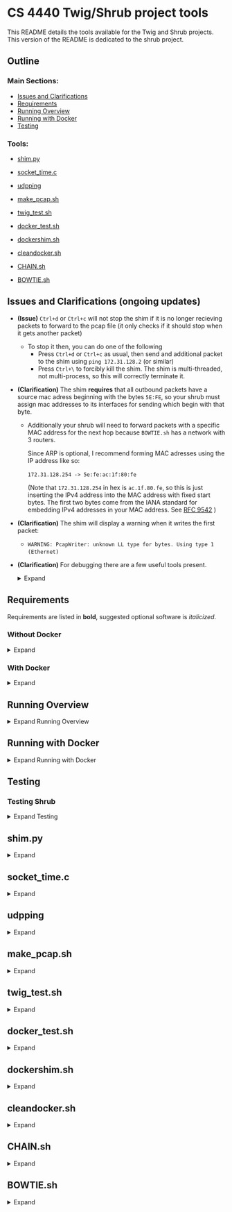 # CS 4440 Twig/Shrub project tools

This README details the tools available for the Twig and Shrub projects. This version of the README is dedicated to the shrub project.

## Outline 

### Main Sections:
- [Issues and Clarifications](README.md#issues-and-clarifications-ongoing-updates)
- [Requirements](README.md#requirements)
- [Running Overview](README.md#running-overview)
- [Running with Docker](README.md#running-with-docker)
- [Testing](README.md#testing)

### Tools:

- [shim.py](README.md#shimpy)
- [socket_time.c](README.md#socket_timec)
- [udpping](README.md#udpping)
- [make_pcap.sh](README.md#make_pcapsh)
- [twig_test.sh](README.md#twig_testsh)

- [docker_test.sh](README.md#docker_testsh)
- [dockershim.sh](README.md#dockershimsh)
- [cleandocker.sh](README.md#cleandockersh)

- [CHAIN.sh](README.md#chainsh)
- [BOWTIE.sh](README.md#bowtiesh)

## Issues and Clarifications (ongoing updates)

- **(Issue)** `Ctrl+d` or `Ctrl+c` will not stop the shim if it is no longer recieving packets to forward to the pcap file (it only checks if it should stop when it gets another packet) 
	- To stop it then, you can do one of the following
		- Press `Ctrl+d` or `Ctrl+c` as usual, then send and additional packet to the shim using `ping 172.31.128.2` (or similar) 
		- Press `Ctrl+\` to forcibly kill the shim. The shim is multi-threaded, not multi-process, so this will correctly terminate it.
- **(Clarification)** The shim __requires__ that all outbound packets have a source mac adress beginning with the bytes `5E:FE`, so your shrub must assign mac addresses to its interfaces for sending which begin with that byte.
	- Additionally your shrub will need to forward packets with a specific MAC address for the next hop because `BOWTIE.sh` has a network with 3 routers. 
	
		Since ARP is optional, I recommend forming MAC adresses using the IP address like so:

		```172.31.128.254 -> 5e:fe:ac:1f:80:fe```
		
		(Note that `172.31.128.254` in hex is `ac.1f.80.fe`, so this is just inserting the IPv4 address into the MAC address with fixed start bytes. The first two bytes come from the IANA standard for embedding IPv4 addresses in your MAC address. See [RFC 9542](https://www.rfc-editor.org/rfc/rfc9542.html) )
- **(Clarification)** The shim will display a warning when it writes the first packet:  
	- `WARNING: PcapWriter: unknown LL type for bytes. Using type 1 (Ethernet)`
- **(Clarification)** For debugging there are a few useful tools present.
	<details>
  	<summary>Expand</summary>

	- For debugging checksums, Wireshark can check them for you and let you know if they are right or not. To enable this for UDP and IPv4, open wireshark and navigate to:
		- `Edit -> Preferences -> Protocols -> IPv4` and check
			- [x] ` Validate the IPv4 checksum if possible`
		- `Edit -> Preferences -> Protocols -> UDP` and check
			- [x] ` Validate the UDP checksum if possible`
	- For viewing packets as they arrive in the .dmp file we use as a network, the `twig_test.sh` script has the ability to start a live wireshark capture session when it starts the shim. To activate this, run the script with the `-w` option like so:
		```
		./twig_test.sh -w
		```
		Note that this wireshark window will need to be closed manually, as it does not close when the shim is killed.
		
		Also note that when running with docker, this wont work, you'll instead need to start a tailing wireshark capture yourself using a command like so:
		```
			tail -f -c +0 172.31.128.0_24.dmp | wireshark -k -i -
		```
		
	- For debugging if the shim is seeing your packets or is missing them, you can add `-d` or `-dd` to the line which runs the shim in `twig_test.sh` i.e. change
		```
		sudo python3 shim.py -n "${IFACE_ARG}" -i "${EXT_IFACE_NAME}"
		```
		to
		```
		sudo python3 shim.py -n "${IFACE_ARG}" -i "${EXT_IFACE_NAME}" -d
		```
		this will make it output a message and a packet summary every time it processes a packet from the pcap file.
	</details>

## Requirements

Requirements are listed in **bold**, suggested optional software is *italicized*.

### Without Docker

<details>
  	<summary>Expand</summary>

- **Two machines**
	- Root access on both
	- Ability to establish one as the `next-hop` for select traffic from the other (typically means both are on the same LAN)
- **ping**
- **traceroute**
- **gcc**
- **make**
- **ip**
- **Python 3.7+**
	- **scapy 2.5.0+**
	- **netifaces**
- **bash**
- **sudo**
- **bc**
- **xxd**
- **ifconfig**
- **libpcap**
- *wireshark*

</details>

### With Docker

<details>
  	<summary>Expand</summary>

- **One machine**
	- root access
- **docker**
- **ping**
- **traceroute**
- **gcc**
- **make**
- **ip**
- *wireshark*

</details>

## Running Overview
<details>
  <summary>Expand Running Overview</summary>

To run in the scenario without docker, we will be using one machine to run `shrub` and `shim.py`, and the other to send traffic using `ping`, `udpping`, or `socket_time`. 

From now on, I will refer to the machine running the `shrub` and `shim.py` as the *shrub machine*, and the machine running `ping`, `udpping`, or `socket_time` as the *ping machine*. Any commands will be prefixed with `shrub:` or `ping:` to represent which machine they are to be run on.

### Setup

We will start by establishing routes from the *ping machine* to the shrubs on the *shrub machine*. First we need the IP address of the *shrub machine*, which can be obtained using the `ip` command on the *shrub machine*. 

I.e. 
```c
shrub: ip r | grep default
default via 192.168.1.1 dev wlp170s0 proto dhcp src 192.168.1.42 metric 600 
```
> Here, we see the address for our default interface is `192.168.1.42`

Then on the *ping machine* we establish a route that will direct traffic intended for the shrubs to our `shrub machine`.

I.e.
```c
ping: sudo ip r add 172.31.0.0/16 via 192.168.1.42
```

Now we can start the shim and `shrub` on the *shrub machine* using 
```
shrub: ./twig_test.sh
```
and in another terminal
```
shrub: ./shrub -i 172.31.128.2_24
```

---

**NOTE: the first few packets are likely to get lost, similar to the issue listed in [Issues](README.md#issues-and-clarifications-ongoing-updates).**

To make sure this doesnt affect our results, 

run 
```
ping: ./socket_time 172.31.128.2
^C
```
(the `^C` represents killing it with ctrl/command C)

This sends a first packet to the shim which most likely will be lost, but will ensure future packets will not be.

---

Finally we can send traffic from our *ping machine*:
```
ping: ping 172.31.128.2
```
```
ping: udpping 172.31.128.2
```
```
ping: socket_time 172.31.128.2
```

### Repeat Running

You can run `ping`, `udpping`, or `socket_time` on the *ping machine* repeatedly without adverse effects aside from the growing pcap file on the *shrub machine*.

If you need to restart your shrub, then also restart the shim, but no other action is needed.

### Shutdown

To fully shut down all components of this project and return everything to the original state, we need to do the following:

- Kill the shim script
- Kill shrub
- On the *ping machine*, run
```
sudo ip r del 172.31.0.0/16
```


<!--

**Compatible with scapy Version 2.5.0+**

To run a simple test using these tools, here are the steps:

1. Open 3 terminals in this repository's directory
2. In one terminal, run `./twig_test.sh`
	- Authenticate when requested to start the shim
	- You'll know it is running as expected when you see the line `press ctrl+d to stop `
3. In another terminal, start your `twig` on the network using `./twig -i 172.31.128.2_24` (replace the interface specification if you change the network used in `twig_test.sh`)
4. In the final terminal, you can test using `ping` or `socket_time` (or similar programs that your `twig` can respond to)
The format is `ping 172.31.128.2` or `socket_time 172.31.128.2` (replace the ip address if you change the ip address your `twig` is listening on)


**NOTE: if you are unable to run the scripts, you may need to make them executable using the following commands:**
```
chmod +x twig_test.sh
chmod +x make_pcap.sh
```

Also note that the capture file is not removed when the shim is stopped, this is to make it easier to review if your packets are correct or not, though `make_pcap.sh` or `twig_test.sh` *will **overwrite** existing files* if started with the same network configured. 


-->

  
</details>


## Running with Docker

<details>
  <summary>Expand Running with Docker</summary>


This new version of the shim can only communicate with remote hosts, it cannot do loopback connections. So docker allows us to abstract this and do loopback connections in a way that appears as a remote connection to the shim.
Additionally, docker allows us to have a strict environment and allow better portability across systems.

### Setup

For initial setup, we will build the necessary components to run our shim in docker and have routes to get to it appropriately. 

To begin, open three terminals with this repository as the working directory.

Start by running the `docker_test.sh` script:

*__Note__: if you do __not__ want the ip route it adds and the docker network it creates to be removed when you stop the shim, __remove__ the `--rm` option.*
```c
./docker_test.sh --rm
```

Now, in a separate terminal window, start shrub:

```c
./shrub -i 172.31.128.2_24
```

Finally we can send traffic from another terminal window:
```
ping 172.31.128.2
```
```
udpping 172.31.128.2
```
```
socket_time 172.31.128.2
```


### Shutdown commands

If you chose not to provide the `--rm` option to the `docker_test.sh` script, you will need to run the following commands to remove the docker network and the ip route it adds.

```c
docker network remove twignet
sudo ip route del 172.31.0.0/16
```

  
</details>

## Testing

### Testing Shrub

<details>
  	<summary>Expand Testing</summary>

This section is for testing your Shrub program.

If you choose to use an executable not named `shrub`, you will need to change the program name at the top of the `CHAIN.sh` and `BOWTIE.sh` scripts.

Also note that all the test scripts use `traceroute` instead of `mtr`, but `mtr` may be used instead. If you choose to use `mtr`, you will need to make the following changes to all traceroute commands:
- Exchange `traceroute`'s `-I` option for `mtr`'s `-u` option
- Remove the `-N 1` option
- *if you want it to print results like traceroute instead of run interactively*
	- Add options `-c 3` and `-r` 

#### Test 1 (CHAIN.sh)

##### Running without Docker

<details>
  <summary>Expand</summary>


###### Setup

We will start by establishing routes from the *ping machine* to the shrubs on the *shrub machine*. First we need the IP address of the *shrub machine*, which can be obtained using the `ip` command on the *shrub machine*. 

I.e. 
```c
shrub: ip r | grep default
default via 192.168.1.1 dev wlp170s0 proto dhcp src 192.168.1.42 metric 600 
```
> Here, we see the address for our default interface is `192.168.1.42`

**Your next hop will likely be different, make sure to use *your* next hop IP instead of `192.168.1.42` in the commands that follow.**

Then on the *ping machine* we establish routes that will direct traffic intended for the shrubs to our `shrub machine`.

I.e.
```c
ping: sudo ip r add 172.31.0.0/16 via 192.168.1.42
```

Now we can start the shim and `shrub`s on the *shrub machine* using 
```
shrub: ./twig_test.sh
```
and in another terminal
```
shrub: ./CHAIN.sh
```



**NOTE: you will need to wait a few seconds to let RIP establish routes, and your default route argument to shrub will need to be functional.**

---

Finally we can send traffic from our *ping machine*. Test using the following commands:
```
ping:ping -c 5 172.31.128.254
ping:ping -c 5 172.31.1.254
ping:ping -c 5 172.31.4.254
ping:ping -c 5 172.31.5.254

ping:udpping -p 100 172.31.2.254

ping:socket_time 172.31.3.254

ping:traceroute -N 1 172.31.5.254
ping:traceroute -N 1 -I 172.31.5.254
```

###### Repeat Running

You can run `ping`, `traceroute`, `udpping`, or `socket_time` on the *ping machine* repeatedly without adverse effects aside from the growing pcap file on the *shrub machine*.

If you need to restart your CHAIN, kill the shrubs using the command in shutdown, and restart your shim as well.

###### Shutdown

To fully shut down all components of this project and return everything to the original state, we need to do the following:

- Kill the shim script
- In the terminal where you ran the `CHAIN.sh` script, run
```ps | grep shrub | awk '{ print $1 }' | xargs kill``` 
	- if you are using a name for your program other than `shrub`, change the grep argument to match.
- On the *ping machine*, run
```
sudo ip r del 172.31.0.0/16
```

</details>

##### Running with Docker

<details>
  <summary>Expand</summary>


This new version of the shim can only communicate with remote hosts, it cannot do loopback connections. So docker allows us to abstract this and do loopback connections in a way that appears as a remote connection to the shim.
Additionally, docker allows us to have a strict environment and allow better portability across systems.

###### Setup

For initial setup, we will build the necessary components to run our shim in docker and have routes to get to it appropriately. 

To begin, open three terminals with this repository as the working directory.

Start by running the `dockershim.sh` script:

```c
./dockershim.sh
```

Now, in a separate terminal window, start your CHAIN:

```c
./CHAIN.sh -d=172.31.127.254
```
**NOTE: if you change the ip your docker container uses in `dockershim.sh`, change the -d= argument to `CHAIN.sh` to match.**


Finally we can send traffic from another terminal window. Test using the following commands:
```
ping -c 5 172.31.128.254
ping -c 5 172.31.1.254
ping -c 5 172.31.4.254
ping -c 5 172.31.5.254

udpping -p 100 172.31.2.254

socket_time 172.31.3.254

traceroute -N 1 172.31.5.254
traceroute -N 1 -I 172.31.5.254
```


###### Repeat Running

You can run `ping`, `traceroute`, `udpping`, or `socket_time` repeatedly without adverse effects aside from the growing pcap file.

If you need to restart your CHAIN, kill the shrubs using the command in shutdown, and restart your shim as well.

###### Shutdown commands

To clean up, you will need to run the docker cleanup script and remove the ip routes added by the dockershim script.

Additionally you will need to terminate all of the shrubs the CHAIN started.
If you are using a name for your program other than `shrub`, change the grep argument to match.

```c
ps | grep shrub | awk '{ print $1 }' | xargs kill

./cleandocker.sh

sudo ip route del 172.31.0.0/16

```


</details>


##### Results
<details>
	<summary>Results</summary>

Expected results per command:

```bash
$ ping -c 5 172.31.128.254
PING 172.31.128.254 (172.31.128.254) 56(84) bytes of data.
64 bytes from 172.31.128.254: icmp_seq=1 ttl=19 time=27.2 ms
64 bytes from 172.31.128.254: icmp_seq=2 ttl=19 time=25.8 ms
64 bytes from 172.31.128.254: icmp_seq=3 ttl=19 time=25.4 ms
64 bytes from 172.31.128.254: icmp_seq=4 ttl=19 time=29.0 ms
64 bytes from 172.31.128.254: icmp_seq=5 ttl=19 time=26.6 ms

--- 172.31.128.254 ping statistics ---
5 packets transmitted, 5 received, 0% packet loss, time 4003ms
rtt min/avg/max/mdev = 25.417/26.801/29.001/1.257 ms
```
Make sure all 5 packets are responded to.

```bash
$ ping -c 5 172.31.1.254
PING 172.31.1.254 (172.31.1.254) 56(84) bytes of data.
64 bytes from 172.31.1.254: icmp_seq=1 ttl=18 time=49.9 ms
64 bytes from 172.31.1.254: icmp_seq=2 ttl=18 time=48.4 ms
64 bytes from 172.31.1.254: icmp_seq=3 ttl=18 time=42.1 ms
64 bytes from 172.31.1.254: icmp_seq=4 ttl=18 time=45.4 ms
64 bytes from 172.31.1.254: icmp_seq=5 ttl=18 time=39.6 ms

--- 172.31.1.254 ping statistics ---
5 packets transmitted, 5 received, 0% packet loss, time 4001ms
rtt min/avg/max/mdev = 39.629/45.071/49.876/3.824 ms
```
Make sure all 5 packets are responded to.

```bash
$ ping -c 5 172.31.4.254
PING 172.31.4.254 (172.31.4.254) 56(84) bytes of data.
64 bytes from 172.31.4.254: icmp_seq=1 ttl=15 time=103 ms
64 bytes from 172.31.4.254: icmp_seq=2 ttl=15 time=82.6 ms
64 bytes from 172.31.4.254: icmp_seq=3 ttl=15 time=62.4 ms
64 bytes from 172.31.4.254: icmp_seq=4 ttl=15 time=81.5 ms
64 bytes from 172.31.4.254: icmp_seq=5 ttl=15 time=71.9 ms

--- 172.31.4.254 ping statistics ---
5 packets transmitted, 5 received, 0% packet loss, time 4004ms
rtt min/avg/max/mdev = 62.406/80.292/103.079/13.530 ms
```
Make sure all 5 packets are responded to.

```bash
ping -c 5 172.31.5.254
PING 172.31.5.254 (172.31.5.254) 56(84) bytes of data.
64 bytes from 172.31.5.254: icmp_seq=1 ttl=15 time=123 ms
64 bytes from 172.31.5.254: icmp_seq=2 ttl=15 time=92.1 ms
64 bytes from 172.31.5.254: icmp_seq=3 ttl=15 time=80.4 ms
64 bytes from 172.31.5.254: icmp_seq=4 ttl=15 time=93.5 ms
64 bytes from 172.31.5.254: icmp_seq=5 ttl=15 time=106.9 ms

--- 172.31.5.254 ping statistics ---
5 packets transmitted, 5 received, 0% packet loss, time 4004ms
rtt min/avg/max/mdev = 62.406/80.292/103.079/13.530 ms
```
Make sure all 5 packets are responded to.

```bash
$ udpping -p 100 172.31.2.254
Sending 100 udp echo requests of size 50 to 172.31.2.254 on port echo


time spent waiting for echos to return (in milliseconds):
# sent  # rcvd  # late       total        min       max       avg
------  ------  ------  -----------  --------  --------  --------
   100     100       0     4769.922    26.088    94.075    47.699 
0.00% packet loss
```
Make sure at least 95% of packets return (< 5% packet loss). (adding in leniency since a few packets lost isnt likely to be the fault of your program).


```bash
socket_time 172.31.3.254
The time on 172.31.3.254 is 0x7167aaeb
```
Make sure you get a time response and the time it translates to is about right.

```bash
traceroute -N 1 172.31.5.254
traceroute to 172.31.5.254 (172.31.5.254), 30 hops max, 60 byte packets
 1  172.31.127.254 (172.31.127.254)  0.094 ms  0.021 ms  0.016 ms
 2  172.31.128.254 (172.31.128.254)  87.955 ms  109.089 ms  128.026 ms
 3  172.31.1.254 (172.31.1.254)  164.474 ms  185.041 ms  205.117 ms
 4  172.31.2.254 (172.31.2.254)  223.223 ms  246.005 ms  265.887 ms
 5  172.31.3.254 (172.31.3.254)  286.306 ms  307.223 ms  332.030 ms
 6  172.31.4.254 (172.31.4.254)  349.024 ms  241.243 ms  259.911 ms
 7  172.31.5.254 (172.31.5.254)  278.742 ms  283.292 ms  302.529 ms

traceroute -N 1 -I 172.31.5.254
traceroute to 172.31.5.254 (172.31.5.254), 30 hops max, 60 byte packets
 1  172.31.127.254 (172.31.127.254)  0.114 ms  0.038 ms  0.008 ms
 2  172.31.128.254 (172.31.128.254)  42.838 ms  34.632 ms  50.058 ms
 3  172.31.1.254 (172.31.1.254)  59.394 ms  53.321 ms  53.980 ms
 4  172.31.2.254 (172.31.2.254)  73.779 ms  66.533 ms  75.825 ms
 5  172.31.3.254 (172.31.3.254)  92.896 ms  98.492 ms  66.052 ms
 6  172.31.4.254 (172.31.4.254)  85.345 ms  90.414 ms  98.648 ms
 7  172.31.5.254 (172.31.5.254)  120.825 ms  105.617 ms  96.255 ms
 ```
 Make sure you have a full route to the host, that is that at least all the shrubs appear in the list. 
 
 Your first hop will be different if not using docker, but hops 2-7 should all be present and have the same addresses as shown above.

</details>

#### Test 2 (BOWTIE.sh)

**NOTE: I plan to have an additional test where we bring down router `T` and test that RIP recovers to route to `P` via `R`, `Q`, but details arent finished yet. Once it is finished, I'll put out an announcement on Canvas and talk about it in class. ~Silas  PS. the router name notation is from the [BOWTIE.sh](README.md#bowtiesh) section.**


##### Running without Docker

<details>
  <summary>Expand</summary>


###### Setup

We will start by establishing routes from the *ping machine* to the shrubs on the *shrub machine*. First we need the IP address of the *shrub machine*, which can be obtained using the `ip` command on the *shrub machine*. 

I.e. 
```c
shrub: ip r | grep default
default via 192.168.1.1 dev wlp170s0 proto dhcp src 192.168.1.42 metric 600 
```
> Here, we see the address for our default interface is `192.168.1.42`

**Your next hop will likely be different, make sure to use *your* next hop IP instead of `192.168.1.42` in the commands that follow.**

Then on the *ping machine* we establish routes that will direct traffic intended for the shrubs to our `shrub machine`.

I.e.
```c
ping: sudo ip r add 172.31.0.0/16 via 192.168.1.42
```

Now we can start the shim and `shrub`s on the *shrub machine* using 
```
shrub: ./twig_test.sh
```
and in another terminal
```
shrub: ./BOWTIE.sh
```



**NOTE: you will need to wait a few seconds to let RIP establish routes, and your default route argument to shrub will need to be functional.**

---

Finally we can send traffic from our *ping machine*. Test using the following commands:

```
ping: traceroute -N 1 172.31.2.202
ping: traceroute -N 1 -I 172.31.5.201
ping: traceroute -N 1 172.31.8.207
ping: udpping -p 100 172.31.2.202
```

Additionally, with a fresh start of BOWTIE and the shim, run the following:
```
shrub: ./shrub -i 172.31.2.1_24
ping: traceroute -N 1 172.31.2.1
```


###### Repeat Running

You can run `ping`, `traceroute`, `udpping`, or `socket_time` on the *ping machine* repeatedly without adverse effects aside from the growing pcap file on the *shrub machine*.

If you need to restart your BOWTIE, kill the shrubs using the command in shutdown, and restart your shim as well.

###### Shutdown

To fully shut down all components of this project and return everything to the original state, we need to do the following:

- Kill the shim script
- In the terminal where you ran the `BOWTIE.sh` script, run
```ps | grep shrub | awk '{ print $1 }' | xargs kill``` 
	- if you are using a name for your program other than `shrub`, change the grep argument to match.
- On the *ping machine*, run
```
sudo ip r del 172.31.0.0/16
```

</details>

##### Running with Docker

<details>
  <summary>Expand</summary>


This new version of the shim can only communicate with remote hosts, it cannot do loopback connections. So docker allows us to abstract this and do loopback connections in a way that appears as a remote connection to the shim.
Additionally, docker allows us to have a strict environment and allow better portability across systems.

###### Setup

For initial setup, we will build the necessary components to run our shim in docker and have routes to get to it appropriately. 

To begin, open three terminals with this repository as the working directory.

Start by running the `dockershim.sh` script:

```c
./dockershim.sh
```

Now, in a separate terminal window, start your BOWTIE:

```c
./CHAIN.sh -d=172.31.127.254
```
**NOTE: if you change the ip your docker container uses in `dockershim.sh`, change the -d= argument to `BOWTIE.sh` to match.**


Finally we can send traffic from another terminal window. Test using the following commands:
```
traceroute -N 1 172.31.2.202
traceroute -N 1 -I 172.31.5.201
traceroute -N 1 172.31.8.207
udpping -p 100 172.31.2.202
```

Additionally, with a fresh start of BOWTIE and the shim, run the following (in separate terminals):
```
./shrub -i 172.31.2.1_24
traceroute -N 1 172.31.2.1
```


###### Repeat Running

You can run `ping`, `traceroute`, `udpping`, or `socket_time` repeatedly without adverse effects aside from the growing pcap file.

If you need to restart your BOWTIE, kill the shrubs using the command in shutdown, and restart your shim as well.

###### Shutdown commands

To clean up, you will need to run the docker cleanup script and remove the ip routes added by the dockershim script.

Additionally you will need to terminate all of the shrubs the BOWTIE started.
If you are using a name for your program other than `shrub`, change the grep argument to match.

```c
ps | grep shrub | awk '{ print $1 }' | xargs kill

./cleandocker.sh

sudo ip route del 172.31.0.0/16

```


</details>


##### Results
<details>
	<summary>Results</summary>

Expected results per command:

```bash
$ traceroute -N 1 172.31.2.202
traceroute to 172.31.2.202 (172.31.2.202), 30 hops max, 60 byte packets
 1  172.31.127.254 (172.31.127.254)  0.107 ms  0.054 ms  0.029 ms
 2  172.31.128.206 (172.31.128.206)  57.880 ms  42.472 ms  49.402 ms
 3  172.31.8.204 (172.31.8.204)  64.272 ms  59.255 ms  50.109 ms
 4  172.31.3.203 (172.31.3.203)  78.504 ms  74.194 ms  71.829 ms
 5  172.31.2.202 (172.31.2.202)  73.897 ms  63.242 ms  65.516 ms
```
Make sure you have a full route to the host, that is that at least all the shrubs appear in the list. 
 
Your first hop will be different if not using docker, but hops 2-5 should all be present and have the same addresses as shown above.

```bash
$ traceroute -N 1 -I 172.31.5.201
traceroute to 172.31.5.201 (172.31.5.201), 30 hops max, 60 byte packets
 1  172.31.127.254 (172.31.127.254)  0.051 ms  0.065 ms  0.023 ms
 2  172.31.128.206 (172.31.128.206)  46.155 ms  27.410 ms  40.946 ms
 3  172.31.8.204 (172.31.8.204)  47.950 ms  46.040 ms  51.580 ms
 4  172.31.4.205 (172.31.4.205)  35.293 ms  65.223 ms  53.334 ms
 5  172.31.5.201 (172.31.5.201)  51.703 ms  59.778 ms  58.171 ms
```
Make sure you have a full route to the host, that is that at least all the shrubs appear in the list. 
 
Your first hop will be different if not using docker, but hops 2-5 should all be present and have the same addresses as shown above.

```bash
$ traceroute -N 1 172.31.8.207
traceroute to 172.31.8.207 (172.31.8.207), 30 hops max, 60 byte packets
 1  172.31.127.254 (172.31.127.254)  0.071 ms * *
 2  172.31.128.206 (172.31.128.206)  31.208 ms  28.977 ms  47.371 ms
 3  172.31.8.204 (172.31.8.204)  42.911 ms  74.180 ms  80.931 ms
 4  172.31.8.207 (172.31.8.207)  76.002 ms  106.301 ms  112.522 ms

```
Make sure you have a full route to the host, that is that at least all the shrubs appear in the list. 
 
Your first hop will be different if not using docker, but hops 2-4 should all be present and have the same addresses as shown above.

```bash
$ udpping -p 100 172.31.2.202
Sending 100 udp echo requests of size 50 to 172.31.2.202 on port echo


time spent waiting for echos to return (in milliseconds):
# sent  # rcvd  # late       total        min       max       avg
------  ------  ------  -----------  --------  --------  --------
   100     100       0     5340.364    28.881    82.761    53.404 
0.00% packet loss
```
Make sure at least 95% of packets return (< 5% packet loss). (adding in leniency since a few packets lost isnt likely to be the fault of your program).


```bash
$ traceroute -N 1 172.31.2.1
traceroute to 172.31.2.1 (172.31.2.1), 30 hops max, 60 byte packets
 1  172.31.127.254 (172.31.127.254)  0.085 ms  0.068 ms  0.023 ms
 2  172.31.128.206 (172.31.128.206)  36.227 ms  38.673 ms  37.078 ms
 3  172.31.8.204 (172.31.8.204)  45.585 ms  68.764 ms  69.981 ms
 4  172.31.3.203 (172.31.3.203)  69.156 ms  65.744 ms  95.119 ms
 5  172.31.2.1 (172.31.2.1)  54.484 ms  97.076 ms  83.615 ms
```
Make sure you have a full route to the host, that is that at least all the shrubs appear in the list. 
 
Your first hop will be different if not using docker, but hops 2-5 should all be present and have the same addresses as shown above.

</details>

</details>

<!-- 
### Old testing section

<details>
  <summary>Expand Outdated Testing</summary>

***THE FOLLOWING TESTING SECTION IS OUTDATED***

**This testing section was written for the loopback version, which is now outdated. The only changes made are in the setup procedure, please follow the procedure in the [Running Overview](README.md#running-overview) or the [Running with Docker](README.md#running-with-docker) sections**



This section will detail exactly how to run tests that check basic functionality for your twig program.

The basic format for each test will be very similar to the procedure detailed in the [Overview](README.md#overview), but will be careful to avoid known issues and will have a higher level of detail.

Formatting:
- Clarifying comments will be italicized like *this*
- Specific important elements will be bold like **this**
- Placeholder elements of commands will be indicated using angle brackets (`<>`) with a description of the value they represent contained.
- Commands, program names, file names, and single-line output will be isolated in in-line code segments like `this`
- Multiline output and results will be isolated in multiline code blocks like
```
this
```

Notes:
- IP addresses will be specified absolute assuming a default `twig_test.sh`. If you modify `twig_test.sh` all IP addresses will need to be updated to follow. Additionally, IP addresses specified for use with `twig`, `ping`, `socket_time`, and `udpping` are assumed to be used exactly as written. modifying the IP in any stepp will require modifying it in all related steps.
- Each test has the same shutdown process, and the same startup process for the shim and twig.
	- To run **all tests** quickly, you can simply perform **steps 1-5** from any of the following test sections, then perform **steps 6+** from each test in any order sequentially **without performing shutdown in-between.**

### Test 1 (ICMP Ping)

#### Procedure
1. Open 3 terminal windows, each with this repository as their working directory.
2. Create a symbolic link to your twig program in the local directory by running the following command in **terminal 1**: `ln -s <your twig directory>/twig ./twig `
	- *Make sure to replace `<your twig directory>` with the directory your twig program is present in, and ensure you have a binary named `twig` in that directory.*
3. In **terminal 1**, run `./twig_test.sh`
	- Authenticate when prompted
	- *You'll know it is running as expected when you see the line `press ctrl+d to stop `*
4. In **terminal 2**, start your `twig` on the pcap file's network by running the command `./twig -i 172.31.128.2_24`
	- *this gives your twig an interface with IP `172.31.128.2` on the network `172.31.128.0/24`*
5. In **terminal 3**, run `./socket_time 172.31.128.2`, then press `Ctrl+c` to stop `socket_time`.
	- *This is to get around the issue of the first packet being ignored...* 
6. In **terminal 3**, run the command `ping -c 15 172.31.128.2` 

#### Shutdown

For shutting down, there is a known issue witht he shim, so follow these steps to shut down cleanly:
1. In **terminal 3**, run `ping 172.31.128.2`
	- *This will give packets to the shim and let it check for the shutdown signal. (See [Issues](README.md#issues-and-clarifications-ongoing-updates).)*
2. In **terminal 1**, press `Ctrl+d`
	- *`test_twig.sh` should stop running within a second, when `shim.py` recieves a packet.*
3. In **terminal 3**, press `Ctrl+c`
	- *`ping` should stop immediately.*
3. In **terminal 2**, press `Ctrl+c`
	- *`twig` should stop immediately*

#### Expected Results

The output of the `ping` client from **step 6** is what matters. 

Example **Good** output in **terminal 3** from **step 6**:
```
sspringer-fedora-Twig-tools: ping -c 15 172.31.128.2
PING 172.31.128.2 (172.31.128.2) 56(84) bytes of data.
64 bytes from 172.31.128.2: icmp_seq=1 ttl=20 time=15.8 ms
64 bytes from 172.31.128.2: icmp_seq=2 ttl=20 time=27.6 ms
64 bytes from 172.31.128.2: icmp_seq=3 ttl=20 time=17.9 ms
64 bytes from 172.31.128.2: icmp_seq=4 ttl=20 time=21.7 ms
64 bytes from 172.31.128.2: icmp_seq=5 ttl=20 time=14.6 ms
64 bytes from 172.31.128.2: icmp_seq=6 ttl=20 time=24.7 ms
64 bytes from 172.31.128.2: icmp_seq=7 ttl=20 time=21.5 ms
64 bytes from 172.31.128.2: icmp_seq=8 ttl=20 time=20.7 ms
64 bytes from 172.31.128.2: icmp_seq=9 ttl=20 time=15.7 ms
64 bytes from 172.31.128.2: icmp_seq=10 ttl=20 time=23.8 ms
64 bytes from 172.31.128.2: icmp_seq=11 ttl=20 time=13.7 ms
64 bytes from 172.31.128.2: icmp_seq=12 ttl=20 time=22.7 ms
64 bytes from 172.31.128.2: icmp_seq=13 ttl=20 time=23.9 ms
64 bytes from 172.31.128.2: icmp_seq=14 ttl=20 time=21.7 ms
64 bytes from 172.31.128.2: icmp_seq=15 ttl=20 time=19.5 ms

--- 172.31.128.2 ping statistics ---
15 packets transmitted, 15 received, 0% packet loss, time 14025ms
rtt min/avg/max/mdev = 13.718/20.374/27.581/3.946 ms
```

Key components to make sure are correct:
- 0% packet loss
- no `(DUP!)` warnings on any responses

##### Common issues and causes:

- If the first packet (response where `icmp_seq=1`) is missing, verify **Step 5** was performed. If Shutdown has not yet been performed, you may repeat **Step 6** and check the output of that new run.

- If other packets are missing, check first if the `172.31.128.0.dmp` file contains all requests but not all expected responses. 
	- If it does, the issue likely lies with your twig not replying to everything
	- If it does not, the issue is likely with t e shim - contact me (Silas) and we'll figure it out.

- If warnings with `(DUP!)` are present, the issue is likely either:
	- Two `twig`s are running simultaneously with the same interface IP and both are responding
	- The one running `twig` is not correctly keeping its place in the pcap file, so is reading the request multiple times.

### Test 2 (UDP Ping)

#### Procedure
1. Open 3 terminal windows, each with this repository as their working directory.
2. Create a symbolic link to your twig program in the local directory by running the following command in **terminal 1**: `ln -s <your twig directory>/twig ./twig `
	- *Make sure to replace `<your twig directory>` with the directory your twig program is present in, and ensure you have a binary named `twig` in that directory.*
3. In **terminal 1**, run `./twig_test.sh`
	- Authenticate when prompted
	- *You'll know it is running as expected when you see the line `press ctrl+d to stop `*
4. In **terminal 2**, start your `twig` on the pcap file's network by running the command `./twig -i 172.31.128.2_24`
	- *this gives your twig an interface with IP `172.31.128.2` on the network `172.31.128.0/24`*
5. In **terminal 3**, run `./socket_time 172.31.128.2`, then press `Ctrl+c` to stop `socket_time`.
	- *This is to get around the issue of the first packet being ignored...* 
6. In **terminal 3**, move to the udpping directory with `cd udp_ping`
7. In **terminal 3**, compile udpping (if not done already) with `make`
8. In **terminal 3**, run the command `udpping 172.31.128.2` 

#### Shutdown

For shutting down, there is a known issue witht he shim, so follow these steps to shut down cleanly:
1. In **terminal 3**, run `ping 172.31.128.2`
	- *This will give packets to the shim and let it check for the shutdown signal. (See [Issues](README.md#issues-and-clarifications-ongoing-updates).)*
2. In **terminal 1**, press `Ctrl+d`
	- *`test_twig.sh` should stop running within a second, when `shim.py` recieves a packet.*
3. In **terminal 3**, press `Ctrl+c`
	- *`ping` should stop immediately.*
3. In **terminal 2**, press `Ctrl+c`
	- *`twig` should stop immediately*

#### Expected Results

The output of the `udpping` client from **step 8** is what matters. 

Example **Good** output in **terminal 3** from **step 8**:
```
sspringer-fedora-udp_ping: ./udpping 172.31.128.2
Sending 1000 udp echo requests of size 50 to 172.31.128.2 on port echo
 100 200 300 400 500 600 700 800 900


time spent waiting for echos to return (in milliseconds):
# sent  # rcvd  # late       total        min       max       avg
------  ------  ------  -----------  --------  --------  --------
  1000    1000       0    21688.166    11.206    49.648    21.688 
0.00% packet loss
```

Key components to make sure are correct:
- 0.00% packet loss

##### Common issues and causes:

- Similar to ICMP Ping, you may have dups or missing packets, I recommend debugging those on the ICMP side when possible.
- Debugging missing packets may be simpler with lower numbers, which canbe achieved by specifying how many packets to send with the `-c` option to udpping.		
	- Then check the `172.31.128.0.dmp` file with wireshark.
	- Most likely cause for no responses is a bad checksum.



### Test 3 (socket_time)

#### Procedure
1. Open 3 terminal windows, each with this repository as their working directory.
2. Create a symbolic link to your twig program in the local directory by running the following command in **terminal 1**: `ln -s <your twig directory>/twig ./twig `
	- *Make sure to replace `<your twig directory>` with the directory your twig program is present in, and ensure you have a binary named `twig` in that directory.*
3. In **terminal 1**, run `./twig_test.sh`
	- Authenticate when prompted
	- *You'll know it is running as expected when you see the line `press ctrl+d to stop `*
4. In **terminal 2**, start your `twig` on the pcap file's network by running the command `./twig -i 172.31.128.2_24`
	- *this gives your twig an interface with IP `172.31.128.2` on the network `172.31.128.0/24`*
5. In **terminal 3**, run `./socket_time 172.31.128.2`, then press `Ctrl+c` to stop `socket_time`.
	- *This is to get around the issue of the first packet being ignored...* 
6. In **terminal 3**, compile socket_time (if not done already) with `make socket_time`
7. In **terminal 3**, run the command `./socket_time 172.31.128.2` 

#### Shutdown

For shutting down, there is a known issue witht he shim, so follow these steps to shut down cleanly:
1. In **terminal 3**, run `ping 172.31.128.2`
	- *This will give packets to the shim and let it check for the shutdown signal. (See [Issues](README.md#issues-and-clarifications-ongoing-updates).)*
2. In **terminal 1**, press `Ctrl+d`
	- *`test_twig.sh` should stop running within a second, when `shim.py` recieves a packet.*
3. In **terminal 3**, press `Ctrl+c`
	- *`ping` should stop immediately.*
3. In **terminal 2**, press `Ctrl+c`
	- *`twig` should stop immediately*

#### Expected Results

The output of the `socket_time` client from **step 7** is what matters. 

Example **Good** output in **terminal 3** from **step 7**:
```
sspringer-fedora-Twig-tools: ./socket_time 172.31.128.2
The time on 172.31.128.2 is 0xed9296eb
```

Key components to make sure are correct:
- The output timestamp is in big-endian (network byte order) hex, complies with the  `1 Jan 1900` timestamp specified by the RFC, and when converted to human readable format is close to the current time.
	- You can convert this to human readable format using the following steps:
		- Convert to local byte order (little-endian in this example): `0xeb9692ed` 
		- Convert to decimal: `3952513773`
		- Subtract the time offset to convert from the `1900` epoch to the unix standard `1970` epoch timestamp: `1743524973`
		- Convert unix timestamp to human readable format `2025-04-01 12:29:33` 
	- Then just check that the time it converts to is within a few minutes of the current time. (*if something is wrong it'll usually be years wrong, not minutes wrong*) 


##### Common issues and causes:

- Time appears incorrect despite a correct conversion method
	- usually caused by a failure to convert the timestamp on to big endian within `twig`, or a failure to convert from the unix standard `1970` epoch to the [RFC 868](https://www.rfc-editor.org/rfc/rfc868.html) `1900` epoch

</details> -->

## shim.py
<details>
  <summary>Expand</summary>

### Description

The shim sits between the pcap file we use as an interface for shrub and the real network. 

The shim uses a direct forwarding mechanism, so we can only talk to things on the same local machine as the shim/shrub. It also only forwards ipv4 packets which are

- In the pcap file, from the network that file represents,and destined to something not on that network

or

- On the real interface specified and destined to the network the pcap file represents.


### Requirements

To run the shim you will need the following:

- Python `3.X` (tested with `3.12.2`)
- Python module `scapy`
- (Usually) Default modules `threading`, `socket`, `ipaddress`, `sys`, `signal`, `json`, `netifaces`, `argparse`

Installing `scapy` (and any other reported missing modules) will require either:

1. Using a virtual environment for python such as via `venv` 
2. Installing scapy with root via `sudo pip install scapy` or `sudo apt install python3-scapy`

**NOTE: running the shim requires root access since it is accessing your network interface to sniff for packets and is injecting packets 'sent' from the pcap file.**

</details>

## socket_time.c
<details>
  <summary>Expand</summary>

socket_time.c is a minimal client for the Time Protocol (udp port 37) specified by [RFC 868](https://www.rfc-editor.org/rfc/rfc868.html)

Compile manually or using the built in `make` rules by running 
```
make socket_time
```

then you can request time from any machine running the time server on port 37.

(you can test it on `132.235.1.1`)

Output is in the format 

```
The time on 132.235.1.1 is 0x214b8feb
```

Note that the timestamp `0x214b8feb` is in big endian, hex, and is seconds since `00:00 1 January 1900 GMT` as specified in the RFC. 

Converted to  a human readable format, it is 

```
Thursday, March 27, 2025 3:57:21 AM GMT
```

</details>

## udpping
<details>
  <summary>Expand</summary>

udpping is a basic client for the udp echo protocol.

This client was written by Dr. Shawn Ostermann.

The source code is included in the subdirectory `udp_ping`

To compile, run `make` in the `udp_ping` subdirectory.

By default, testing with `udpping`  will send 1000 packets, and give a summary of results at the end, presuming not all of them were discarded or lost.

`udpping -` will output usage with more details on how to refine your testing.

Testing details to follow in [Testing](README.md#testing)

</details>

## make_pcap.sh
<details>
  <summary>Expand</summary>


This script serves to make an empty pcap file with some default header parameters.

run using the format 

```
./make_pcap.sh <pcapfilename>
```

e.g.

```
./make_pcap.sh 172.31.128.0_24.dmp
```

or just use twig_test.sh to start the shim and make the pcap file at the same time.

</details>

## twig_test.sh
<details>
  <summary>Expand</summary>


### Description

This script creates a pcap file with network `172.31.128.0/24`, tries to determine and use your default interface, and starts a copy of [shim.py](README.md#shimpy) between that pcap file and the determined interface.

To close down the shim this script starts, simply use `ctrl+d` or `ctrl+c` in the terminal it is running in*.

(*) - see [Issues and Clarifications](README.md#issues-and-clarifications-ongoing-updates)

If `-w` is provided as an additional argument to this script when started, it will establish a wireshark session which live-captures from the network pcap file. NOTE: this session doesnt close automatically when you kill the shim, it will need to be closed manually.

If your default interface contains spaces, edit the script to have the name already specified or enable it to take the interface as an argument. Comments in the script identify where to do this.

To use a new network address from the default, edit the script to use your chosen network (non-public IPs only) or enable it to take the network as an argument. Comments in the script identify where to do this.

**NOTE: This script will prompt for password since you need root to run the shim.**

This script has all the requirements to run shim, and additionally uses lots of BASH specific expansions such as the arithmetic expansion notation `$(( <expr> ))`.


</details>

## docker_test.sh
<details>
  <summary>Expand</summary>


### Description

This script 
- Builds a docker image with all the prerequisites to run the shim
- Constructs a docker network to host the shim container
- Adds an ip route to direct traffic for the shim to the docker container
- Starts the docker container using the image it made, mounting the local directory, and starting the `twig_test.sh` script which runs the shim. 
- Removes the container on exit
- **IF PROVIDED WITH `--rm`**, it additionally: 
	- Removes the created docker network on exit
	- Removes the added ip route on exit

To close down the shim and container this script starts, simply use `ctrl+d` or `ctrl+c` in the terminal it is running in*.

(*) - see [Issues and Clarifications](README.md#issues-and-clarifications-ongoing-updates)

If `--rm` is provided as an additional argument to this script when started, it will remove the docker network and ip route it creates on exit.

To use new parameters from the default, edit the script to use your chosen values, but be warned that modifying any of the network addresses will require changing the addresses in all commands which reference them.

**NOTE: This script will prompt for password since you need root to make ip routes**


</details>

## dockershim.sh
<details>
  <summary>Expand</summary>


### Description

This script 
- Starts a docker container using the image it made, mounting the local directory, and starting the `twig_test.sh` script which runs the shim. 
- Removes the container on exit


To close down the shim and container this script starts, simply use `ctrl+d` or `ctrl+c` in the terminal it is running in*.

(*) - see [Issues and Clarifications](README.md#issues-and-clarifications-ongoing-updates)

To use new parameters from the default, edit the script to use your chosen values, but be warned that modifying any of the network addresses will require changing the addresses in all commands which reference them.

This script is provided for use mostly for cases where the shim may need restarted frequently and it is easier to manually do the docker image, docker network, and ip route setup and shutdown than to let the `docker_test.sh` script do it for you. Most of these cases are debugging for now, but once your shrub becomes a shrub router, this will be more likely to be used. (and there will be additional instructions to go along with it.) 

</details>

## cleandocker.sh
<details>
  <summary>Expand</summary>


### Description

this script cleans up everything made by docker. specifically it deletes the image and network made by `docker_test.sh` or `dockershim.sh`

if you change values in either of those scripts, you must also change the values in this script for it to clean correctly.

</details>

## CHAIN.sh
<details>
  <summary>Expand</summary>


### Description

`CHAIN.sh` sets up a chain of 5 routers connected at one end with the shim to the real network. The topology looks something like this:

<img src="./CHAIN.sh.drawio.svg">

Each shrub is assigned an interface on each network it is connected to. Usage is as follows:
```
./CHAIN.sh -h
Usage: ./CHAIN.sh [options]

-h| --help          Display this help message and exit
-d|--docker=<shim-docker-container-ip>  Set the ip for a docker container running the shim. This mode also enables the automatic creation of ip route rules on the local machine, and may prompt for root access to set those ip rules. 
--dry-run			Run the script without executing commands, and instead printing them out.
```

When run the script will output the commands used to start your shrubs, which includes the IP addresses each shrub is assigned, all of which have the final octet equal to decimal `253` or `254`.

See [Testing#CHAIN.sh](README.md#test-1-chainsh) for details on running and testing with this script.

</details>

## BOWTIE.sh
<details>
  <summary>Expand</summary>


### Description

`BOWTIE.sh` sets up a bowtie of routers consisting  of a ring of 5 routers and an additional 2 routers connected to the same router in that ring, making the topology a bowtie shape.

<img src="./BOWTIE.sh.drawio.svg">

Each shrub is assigned an interface on each network it is connected to. Usage is as follows:
```
./BOWTIE.sh -h
Usage: ./BOWTIE.sh [options]

-h| --help          Display this help message and exit
-d|--docker=<shim-docker-container-ip>  Set the ip for a docker container running the shim. This mode also enables the automatic creation of ip route rules on the local machine, and may prompt for root access to set those ip rules. 
--dry-run			Run the script without executing commands, and instead printing them out.
```

When run the script will output the commands used to start your shrubs, which includes the IP addresses each shrub is assigned.

To make targeting specific routers easier, the following is a table which shows the addresses of each interface on each router by name:

| Router Letter from Diagram | Interface IP | Neighbor Router(s) |
|----:|:----|:----|
| **P** | 172.31.1.201/24 | Q |
| **P** | 172.31.5.201/24 | T |
| **Q** | 172.31.1.202/24 | P |
| **Q** | 172.31.2.202/24 | R |
| **R** | 172.31.2.203/24 | Q |
| **R** | 172.31.3.203/24 | S |
| **S** | 172.31.3.204/24 | R |
| **S** | 172.31.4.204/24 | T |
| **S** | 172.31.8.204/24 | U |
| **T** | 172.31.4.205/24 | S |
| **T** | 172.31.5.205/24 | P |
| **U** | 172.31.8.206/24 | S |
| **U** | 172.31.128.206/24 | *(Shim)* |
| **V** | 172.31.6.207/24 |  |
| **V** | 172.31.8.207/24 | S |

See [Testing#BOWTIE.sh](README.md#test-2-bowtiesh) for details on running and testing with this script.

</details>